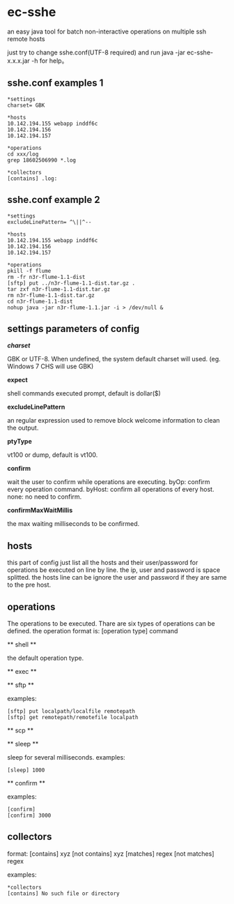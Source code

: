 ec-sshe
=======

an easy java tool for batch non-interactive operations on multiple ssh remote hosts

just try to change sshe.conf(UTF-8 required) and run java -jar ec-sshe-x.x.x.jar -h for help。


## sshe.conf examples 1
```
*settings
charset= GBK

*hosts
10.142.194.155 webapp inddf6c
10.142.194.156
10.142.194.157

*operations
cd xxx/log
grep 18602506990 *.log

*collectors
[contains] .log:

```

## sshe.conf example 2
```
*settings
excludeLinePattern= ^\||^--

*hosts
10.142.194.155 webapp inddf6c
10.142.194.156
10.142.194.157

*operations
pkill -f flume
rm -fr n3r-flume-1.1-dist
[sftp] put ../n3r-flume-1.1-dist.tar.gz .
tar zxf n3r-flume-1.1-dist.tar.gz
rm n3r-flume-1.1-dist.tar.gz
cd n3r-flume-1.1-dist
nohup java -jar n3r-flume-1.1.jar -i > /dev/null &

```

## settings parameters of config
***charset***

GBK or UTF-8.
When undefined, the system default charset will used. (eg. Windows 7 CHS will use GBK)

**expect**

shell commands executed prompt, default is dollar($)

**excludeLinePattern**

an regular expression used to remove block welcome information to clean the output.

**ptyType**

vt100 or dump, default is vt100.

**confirm**

wait the user to confirm while operations are executing.
byOp: confirm every operation command.
byHost: confirm all operations of every host.
none: no need to confirm.

**confirmMaxWaitMillis**

the max waiting milliseconds to be confirmed.


## hosts
this part of config just list all the hosts and their user/password for operations be executed on line by line.
the ip, user and password is space splitted.
the hosts line can be ignore the user and password if they are same to the pre host.

## operations
The operations to be executed.
Thare are six types of operations can be defined.
the operation format is:
[operation type] command

** shell **

the default operation type.

** exec **

** sftp **

examples:
```
[sftp] put localpath/localfile remotepath
[sftp] get remotepath/remotefile localpath
```

** scp **

** sleep **

sleep for several milliseconds.
examples:
```
[sleep] 1000
```

** confirm **

examples:
```
[confirm]
[confirm] 3000
```

## collectors
format:
[contains] xyz
[not contains] xyz
[matches] regex
[not matches] regex

examples:
```
*collectors
[contains] No such file or directory
```

